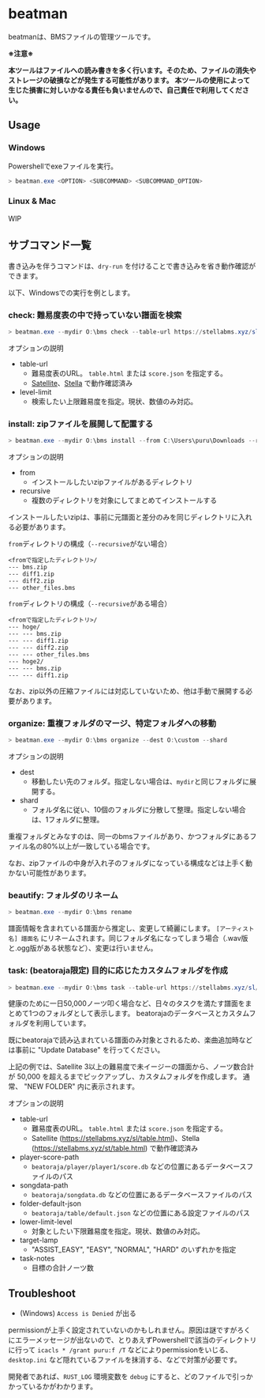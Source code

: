 # beatman

beatmanは、BMSファイルの管理ツールです。

**※注意※**

**本ツールはファイルへの読み書きを多く行います。そのため、ファイルの消失やストレージの破損などが発生する可能性があります。
本ツールの使用によって生じた損害に対しいかなる責任も負いませんので、自己責任で利用してください。**

## Usage

### Windows

Powershellでexeファイルを実行。

```Powershell
> beatman.exe <OPTION> <SUBCOMMAND> <SUBCOMMAND_OPTION>
```

### Linux & Mac

WIP

## サブコマンド一覧

書き込みを伴うコマンドは、`dry-run` を付けることで書き込みを省き動作確認ができます。

以下、Windowsでの実行を例とします。

### check: 難易度表の中で持っていない譜面を検索

```Powershell
> beatman.exe --mydir O:\bms check --table-url https://stellabms.xyz/sl/table.html --level-limit 5
```

オプションの説明

- table-url
  - 難易度表のURL。 `table.html` または `score.json` を指定する。
  - [Satellite](https://stellabms.xyz/sl/table.html)、[Stella](https://stellabms.xyz/st/table.html) で動作確認済み
- level-limit
  - 検索したい上限難易度を指定。現状、数値のみ対応。

### install: zipファイルを展開して配置する

```Powershell
> beatman.exe --mydir O:\bms install --from C:\Users\puru\Downloads --recursive
```

オプションの説明

- from
  - インストールしたいzipファイルがあるディレクトリ
- recursive
  - 複数のディレクトリを対象にしてまとめてインストールする

インストールしたいzipは、事前に元譜面と差分のみを同じディレクトリに入れる必要があります。

`from`ディレクトリの構成（`--recursive`がない場合）

```text
<fromで指定したディレクトリ>/
--- bms.zip
--- diff1.zip
--- diff2.zip
--- other_files.bms
```

`from`ディレクトリの構成（`--recursive`がある場合）

```text
<fromで指定したディレクトリ>/
--- hoge/
--- --- bms.zip
--- --- diff1.zip
--- --- diff2.zip
--- --- other_files.bms
--- hoge2/
--- --- bms.zip
--- --- diff1.zip
```

なお、zip以外の圧縮ファイルには対応していないため、他は手動で展開する必要があります。

### organize: 重複フォルダのマージ、特定フォルダへの移動

```Powershell
> beatman.exe --mydir O:\bms organize --dest O:\custom --shard
```

オプションの説明

- dest
  - 移動したい先のフォルダ。指定しない場合は、`mydir`と同じフォルダに展開する。
- shard
  - フォルダ名に従い、10個のフォルダに分散して整理。指定しない場合は、1フォルダに整理。

重複フォルダとみなすのは、同一のbmsファイルがあり、かつフォルダにあるファイル名の80%以上が一致している場合です。

なお、zipファイルの中身が入れ子のフォルダになっている構成などは上手く動かない可能性があります。

### beautify: フォルダのリネーム

```Powershell
> beatman.exe --mydir O:\bms rename
```

譜面情報を含まれている譜面から推定し、変更して綺麗にします。
`[アーティスト名] 譜面名` にリネームされます。同じフォルダ名になってしまう場合（.wav版と.ogg版がある状態など）、変更は行いません。

### task: (beatoraja限定) 目的に応じたカスタムフォルダを作成

```Powershell
> beatman.exe --mydir O:\bms task --table-url https://stellabms.xyz/sl/table.html --player-score-path "D:\beatoraja\player\player1\score.db" --songdata-path "D:\beatoraja\songdata.db" --folder-default-json "D:\beatoraja\table\default.json" --lower-limit-level 3 --target-lamp 4 --task-notes 50000
```

健康のために一日50,000ノーツ叩く場合など、日々のタスクを満たす譜面をまとめて1つのフォルダとして表示します。
beatorajaのデータベースとカスタムフォルダを利用しています。

既にbeatorajaで読み込まれている譜面のみ対象とされるため、楽曲追加時などは事前に "Update Database" を行ってください。

上記の例では、Satellite 3以上の難易度で未イージーの譜面から、ノーツ数合計が 50,000 を超えるまでピックアップし、カスタムフォルダを作成します。
通常、 "NEW FOLDER" 内に表示されます。

オプションの説明

- table-url
  - 難易度表のURL。 `table.html` または `score.json` を指定する。
  - Satellite (https://stellabms.xyz/sl/table.html)、Stella (https://stellabms.xyz/st/table.html) で動作確認済み
- player-score-path
  - `beatoraja/player/player1/score.db` などの位置にあるデータベースファイルのパス
- songdata-path
  - `beatoraja/songdata.db` などの位置にあるデータベースファイルのパス
- folder-default-json
  - `beatoraja/table/default.json` などの位置にある設定ファイルのパス
- lower-limit-level
  - 対象としたい下限難易度を指定。現状、数値のみ対応。
- target-lamp
  - "ASSIST_EASY", "EASY", "NORMAL", "HARD" のいずれかを指定
- task-notes
  - 目標の合計ノーツ数

## Troubleshoot

- (Windows) `Access is Denied` が出る

permissionが上手く設定されていないのかもしれません。原因は謎ですがろくにエラーメッセージが出ないので、とりあえずPowershellで該当のディレクトリに行って `icacls * /grant puru:f /T` などによりpermissionをいじる、`desktop.ini` など隠れているファイルを抹消する、などで対策が必要です。

開発者であれば、`RUST_LOG` 環境変数を `debug` にすると、どのファイルで引っかかっているかがわかります。
